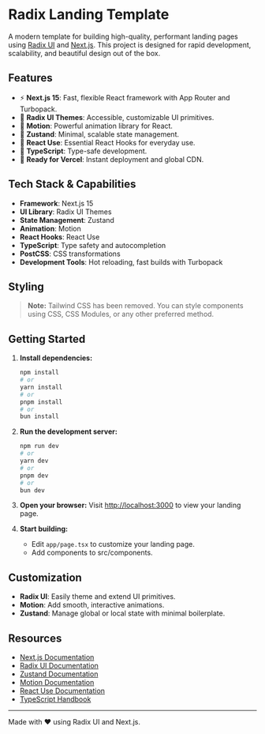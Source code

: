 # Radix Landing Template

A modern template for building high-quality, performant landing pages using [Radix UI](https://www.radix-ui.com/) and [Next.js](https://nextjs.org). This project is designed for rapid development, scalability, and beautiful design out of the box.

## Features

- ⚡ **Next.js 15**: Fast, flexible React framework with App Router and Turbopack.
- 🎨 **Radix UI Themes**: Accessible, customizable UI primitives.
- 🏃 **Motion**: Powerful animation library for React.
- 🧠 **Zustand**: Minimal, scalable state management.
- 🔄 **React Use**: Essential React Hooks for everyday use.
- 📝 **TypeScript**: Type-safe development.
- 🚀 **Ready for Vercel**: Instant deployment and global CDN.

## Tech Stack & Capabilities

- **Framework**: Next.js 15
- **UI Library**: Radix UI Themes
- **State Management**: Zustand
- **Animation**: Motion
- **React Hooks**: React Use
- **TypeScript**: Type safety and autocompletion
- **PostCSS**: CSS transformations
- **Development Tools**: Hot reloading, fast builds with Turbopack

## Styling

> **Note:** Tailwind CSS has been removed. You can style components using CSS, CSS Modules, or any other preferred method.

## Getting Started

1. **Install dependencies:**

   ```bash
   npm install
   # or
   yarn install
   # or
   pnpm install
   # or
   bun install
   ```

2. **Run the development server:**

   ```bash
   npm run dev
   # or
   yarn dev
   # or
   pnpm dev
   # or
   bun dev
   ```

3. **Open your browser:**
   Visit [http://localhost:3000](http://localhost:3000) to view your landing page.

4. **Start building:**
   - Edit `app/page.tsx` to customize your landing page.
   - Add components to src/components.

## Customization

- **Radix UI**: Easily theme and extend UI primitives.
- **Motion**: Add smooth, interactive animations.
- **Zustand**: Manage global or local state with minimal boilerplate.

## Resources

- [Next.js Documentation](https://nextjs.org/docs)
- [Radix UI Documentation](https://www.radix-ui.com/docs)
- [Zustand Documentation](https://docs.pmnd.rs/zustand/getting-started/introduction)
- [Motion Documentation](https://motion.dev/docs)
- [React Use Documentation](https://github.com/streamich/react-use)
- [TypeScript Handbook](https://www.typescriptlang.org/docs/)

---

Made with ❤️ using Radix UI and Next.js.
